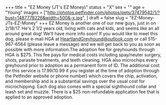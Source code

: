 +++
title = "EZ Money (JT's EZ Money)"
status = "X"
sex = ""
age = "Young"
images = ["http://photos.petfinder.com/photos/pets/37479542/1/?bust=1487778226&width=500&-x.jpg",
]
draft = false
slug = "EZ-Money-JTs-EZ-Money"
+++
EZ Money is another one of our new guys, just in on 2/18/17. He's 2 1/2 years old, living with cats and kids, and seems like an all around great dog! We'll have more info soon!
If you would like to meet this dog, please e-mail HGA at HeartlandGreyhound@outlook.com or call 515-967-6564 (please leave a message) and we will get back to you as soon as possible with more information.The adoption fee for greyhounds through HGA is $275. This fee pays for medical costs including spay/neuter surgery, shots, parasite treatments, and teeth cleaning. HGA also microchips every greyhound prior to adoption as a permanent form of ID. The additional cost for this service is $17.99 ($10.99 if you register at the time of adoption through the Petfinder website or phone number) which covers the chip, activation, and membership and is a substantial savings over the usual cost for microchipping. Each dog also comes with a special sighthound collar and leash set and muzzle. There is a $25 non-refundable application fee that is applied to an approved adoption.
